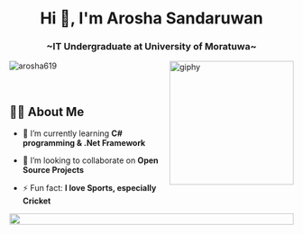 <h1 align="center">Hi 👋, I'm Arosha Sandaruwan</h1>
<h3 align="center">~IT Undergraduate at University of Moratuwa~</h3>
<img align="right" src="https://media.giphy.com/media/M9gbBd9nbDrOTu1Mqx/giphy.gif" width="220" alt="giphy">

<p align="left"> <img src="https://komarev.com/ghpvc/?username=arosha619&label=Profile%20views&color=0e75b6&style=flat" alt="arosha619" /> </p>
<br/>
<h2 align="left"><b>🙋‍♂️ About Me</b></h2>
<!--
**arosha619/arosha619** is a ✨ _special_ ✨ repository because its `README.md` (this file) appears on your GitHub profile
-->

- 🌱 I’m currently learning **C# programming & .Net Framework**

- 👯 I’m looking to collaborate on **Open Source Projects**
  
- ⚡ Fun fact:  **I love Sports, especially Cricket**
  
<img src="https://i.imgur.com/dBaSKWF.gif" height="20" width="100%">
